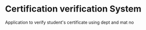 # Certification verification System

Application to verify student's certificate using dept and mat no